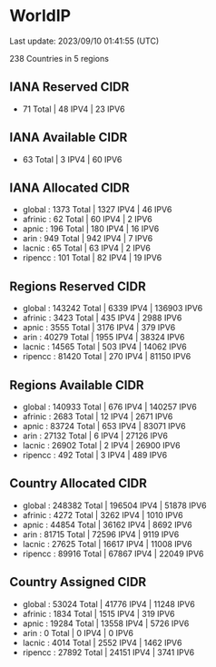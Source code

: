 # WorldIP

Last update: 2023/09/10 01:41:55 (UTC)

238 Countries in 5 regions

## IANA Reserved CIDR

- 71 Total | 48 IPV4 | 23 IPV6

## IANA Available CIDR

- 63 Total | 3 IPV4 | 60 IPV6

## IANA Allocated CIDR

- global : 1373 Total | 1327 IPV4 | 46 IPV6
- afrinic : 62 Total | 60 IPV4 | 2 IPV6
- apnic : 196 Total | 180 IPV4 | 16 IPV6
- arin : 949 Total | 942 IPV4 | 7 IPV6
- lacnic : 65 Total | 63 IPV4 | 2 IPV6
- ripencc : 101 Total | 82 IPV4 | 19 IPV6

## Regions Reserved CIDR

- global : 143242 Total | 6339 IPV4 | 136903 IPV6
- afrinic : 3423 Total | 435 IPV4 | 2988 IPV6
- apnic : 3555 Total | 3176 IPV4 | 379 IPV6
- arin : 40279 Total | 1955 IPV4 | 38324 IPV6
- lacnic : 14565 Total | 503 IPV4 | 14062 IPV6
- ripencc : 81420 Total | 270 IPV4 | 81150 IPV6

## Regions Available CIDR

- global : 140933 Total | 676 IPV4 | 140257 IPV6
- afrinic : 2683 Total | 12 IPV4 | 2671 IPV6
- apnic : 83724 Total | 653 IPV4 | 83071 IPV6
- arin : 27132 Total | 6 IPV4 | 27126 IPV6
- lacnic : 26902 Total | 2 IPV4 | 26900 IPV6
- ripencc : 492 Total | 3 IPV4 | 489 IPV6

## Country Allocated CIDR

- global : 248382 Total | 196504 IPV4 | 51878 IPV6
- afrinic : 4272 Total | 3262 IPV4 | 1010 IPV6
- apnic : 44854 Total | 36162 IPV4 | 8692 IPV6
- arin : 81715 Total | 72596 IPV4 | 9119 IPV6
- lacnic : 27625 Total | 16617 IPV4 | 11008 IPV6
- ripencc : 89916 Total | 67867 IPV4 | 22049 IPV6

## Country Assigned CIDR

- global : 53024 Total | 41776 IPV4 | 11248 IPV6
- afrinic : 1834 Total | 1515 IPV4 | 319 IPV6
- apnic : 19284 Total | 13558 IPV4 | 5726 IPV6
- arin : 0 Total | 0 IPV4 | 0 IPV6
- lacnic : 4014 Total | 2552 IPV4 | 1462 IPV6
- ripencc : 27892 Total | 24151 IPV4 | 3741 IPV6
